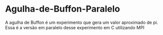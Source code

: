 # Agulha-de-Buffon-Paralelo
A agulha de Buffon é um experimento que gera um valor aproximado de pi. Essa é a versão em paralelo desse experimento em C utilizando MPI
